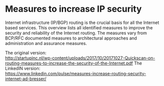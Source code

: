 # Measures to increase IP security

Internet infrastructure (IP/BGP) routing is the crucial basis for all the Internet based services. 
This overview lists all identified measures to improve the security and reliability of the Internet routing. 
The measures vary from BCP/RFC documented measures to architectural approaches and administration and assurance measures.

The original version:  
http://startupinc.nl/wp-content/uploads/2017/10/20171027-Quickscan-on-routing-measures-to-increase-the-security-of-the-Internet.pdf
The LinkedIN version:  
https://www.linkedin.com/pulse/measures-increase-routing-security-internet-ad-bresser/
